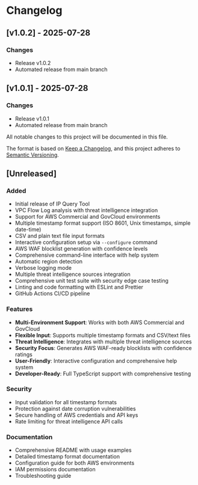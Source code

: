 # Changelog

## [v1.0.2] - 2025-07-28

### Changes
- Release v1.0.2
- Automated release from main branch


## [v1.0.1] - 2025-07-28

### Changes
- Release v1.0.1
- Automated release from main branch


All notable changes to this project will be documented in this file.

The format is based on [Keep a Changelog](https://keepachangelog.com/en/1.0.0/),
and this project adheres to [Semantic Versioning](https://semver.org/spec/v2.0.0.html).

## [Unreleased]

### Added
- Initial release of IP Query Tool
- VPC Flow Log analysis with threat intelligence integration
- Support for AWS Commercial and GovCloud environments
- Multiple timestamp format support (ISO 8601, Unix timestamps, simple date-time)
- CSV and plain text file input formats
- Interactive configuration setup via `--configure` command
- AWS WAF blocklist generation with confidence levels
- Comprehensive command-line interface with help system
- Automatic region detection
- Verbose logging mode
- Multiple threat intelligence sources integration
- Comprehensive unit test suite with security edge case testing
- Linting and code formatting with ESLint and Prettier
- GitHub Actions CI/CD pipeline

### Features
- **Multi-Environment Support**: Works with both AWS Commercial and GovCloud
- **Flexible Input**: Supports multiple timestamp formats and CSV/text files
- **Threat Intelligence**: Integrates with multiple threat intelligence sources
- **Security Focus**: Generates AWS WAF-ready blocklists with confidence ratings
- **User-Friendly**: Interactive configuration and comprehensive help system
- **Developer-Ready**: Full TypeScript support with comprehensive testing

### Security
- Input validation for all timestamp formats
- Protection against date corruption vulnerabilities
- Secure handling of AWS credentials and API keys
- Rate limiting for threat intelligence API calls

### Documentation
- Comprehensive README with usage examples
- Detailed timestamp format documentation
- Configuration guide for both AWS environments
- IAM permissions documentation
- Troubleshooting guide
